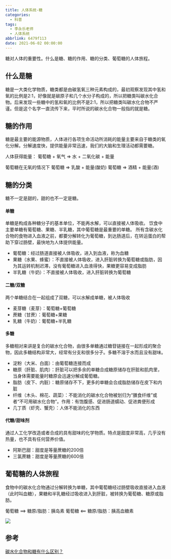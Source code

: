 ```yaml
---
title: 人体系统-糖
categories:
  - 科普
tags:
  - 李永乐老师
  - 人体系统
abbrlink: 6479f113
date: 2021-06-02 00:00:00
---
```


糖对人体的重要性。什么是糖、糖的作用、糖的分类、葡萄糖的人体旅程。
<!-- more -->

## 什么是糖

糖是一大类化学物质，糖类都是由碳氢氧三种元素构成的，最初观察发现其中氢和氧的比例是2:1，好像就是碳原子和几个水分子构成的，所以把糖类叫碳水化合物。后来发现一些糖中的氢和氧的比例不是2:1，所以把糖类叫碳水化合物不严谨。但是这个名字一直流传下来，平时所说的碳水化合物一般指的就是糖。

## 糖的作用

糖是最主要的能源物质，人体进行各项生命活动所消耗的能量主要来自于糖类的氧化分解。分解速度快，提供能量非常迅速，我们的大脑和生理活动都需要糖。

人体获得能量：
葡萄糖 + 氧气 => 水 + 二氧化碳 + 能量

葡萄糖在无氧的情况下
葡萄糖 => 乳酸 + 能量(酸奶)
葡萄糖 => 酒精 + 能量(酒)

## 糖的分类
糖不一定是甜的，甜的也不一定是糖。

#### 单糖
单糖是构成各种糖分子的基本单位，不能再水解，可以直接被人体吸收。
饮食中主要单糖有葡萄糖、果糖、半乳糖，其中葡萄糖是最重要的单糖。
所有含碳水化合物的食物进入血液之前，都要分解转化为葡萄糖，到达肠道后，在转运蛋白的帮助下穿过肠壁，最快地为人体提供能量。

* 葡萄糖：经过肠道直接被人体吸收，进入到血液，称为血糖
* 果糖（水果、蜂蜜）：不直接被人体吸收，进入肝脏转换为葡萄糖或脂肪，因为其运转机制迟滞，没有葡萄糖进入血液得快，果糖更容易变成脂肪
* 半乳糖（牛奶）：不直接被人体吸收，进入肝脏转换为葡萄糖

#### 二糖/双糖
两个单糖结合在一起组成了双糖，可以水解成单糖，被人体吸收

* 麦芽糖（麦芽）：葡萄糖+葡萄糖
* 蔗糖（甘蔗）：葡萄糖+果糖
* 乳糖（牛奶）：葡萄糖+半乳糖

#### 多糖
多糖相对来讲是复合的碳水化合物，由很多单糖通过糖苷链接在一起形成的聚合物，因此多糖结构非常大，经常有分支和很多分子。多糖不溶于水而且没有甜味。

* 淀粉（大米、白面）：由葡萄糖连接而成
* 糖原（肝脏、肌肉）：肝脏可以把多余的单糖合成糖原储存在肝脏和肌肉里，当身体需要能量时糖原会迅速分解成葡萄糖。
* 脂肪（皮下、内脏）：糖原储存不下，更多的单糖会合成脂肪储存在皮下和内脏
* 纤维（木头、棉花、蔬菜）：不能消化的碳水化合物被划归为“膳食纤维”或者“不可用碳水化合物”。作用：有饱腹感、促进肠道蠕动、促进粪便形成
* 几丁质（虾壳、蟹壳）：人体不能消化的东西

#### 代糖/甜味剂
通过人工化学改造或者合成的具有甜味的化学物质。特点是甜度非常高，几乎没有热量，也不具有任何营养价值。

* 阿斯巴甜：甜度是等量蔗糖的200倍
* 三氯蔗糖：甜度是等量蔗糖的600倍

## 葡萄糖的人体旅程
食物中的碳水化合物通过分解转换为单糖，其中葡萄糖经过肠壁吸收直接进入血液（此时叫血糖），果糖和半乳糖经过吸收进入到肝脏，被转换为葡萄糖、糖原或脂肪。

葡萄糖 ==> 糖原/脂肪：胰岛素
葡萄糖 <== 糖原/脂肪：胰高血糖素

![](/Users/lihaipeng/Documents/wechat/PGbDKQ.png)

## 参考
[碳水化合物和糖有什么区别？](https://www.zhihu.com/question/20714926/answer/73370674)


